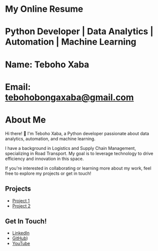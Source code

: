 # My Online Resume

# Python Developer | Data Analytics | Automation | Machine Learning

# Name: Teboho Xaba
# Email: tebohobongaxaba@gmail.com

# About Me

Hi there! 👋
I'm Teboho Xaba, a Python developer passionate about data analytics, automation, and machine learning.

I have a background in Logistics and Supply Chain Management, specializing in Road Transport. My goal is to leverage technology to drive efficiency and innovation in this space.

If you're interested in collaborating or learning more about my work, feel free to explore my projects or get in touch!

## Projects
- [Project 1](https://github.com/yourusername/project1)
- [Project 2](https://github.com/yourusername/project2)

## Get In Touch!
- [LinkedIn](https://www.linkedin.com/in/teboho-xaba-a142b617b/)
- [GitHub](https://tebohoxaba.github.io/My-Profile/))
- [YouTube](https://www.youtube.com/@Real_Nonkosi)
